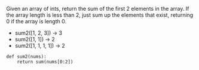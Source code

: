 Given an array of ints, return the sum of the first 2 elements in the array. If the array length is less than 2, just sum up the elements that exist, returning 0 if the array is length 0. 

* sum2([1, 2, 3]) → 3
* sum2([1, 1]) → 2
* sum2([1, 1, 1, 1]) → 2

```
def sum2(nums):
    return sum(nums[0:2])
```
